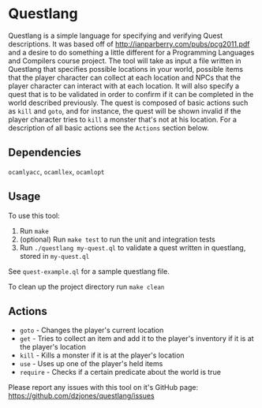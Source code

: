 # Questlang

Questlang is a simple language for specifying and verifying Quest descriptions. It was based off of http://ianparberry.com/pubs/pcg2011.pdf and a desire to do something a little different for a Programming Languages and Compilers course project.
The tool will take as input a file written in Questlang that specifies possible locations in your world, possible items that the player character can collect at each location and NPCs that the player character can interact with at each location.
It will also specify a quest that is to be validated in order to confirm if it can be completed in the world described previously.
The quest is composed of basic actions such as `kill` and `goto`, and for instance, the quest will be shown invalid if the player character tries to `kill` a monster that's not at his location.
For a description of all basic actions see the `Actions` section below.

## Dependencies

`ocamlyacc`, `ocamllex`, `ocamlopt`

## Usage

To use this tool:
1. Run `make`
2. (optional) Run `make test` to run the unit and integration tests
3. Run `./questlang my-quest.ql` to validate a quest written in questlang, stored in `my-quest.ql`

See `quest-example.ql` for a sample questlang file.

To clean up the project directory run `make clean`

## Actions
* `goto` - Changes the player's current location
* `get` - Tries to collect an item and add it to the player's inventory if it is at the player's location
* `kill` - Kills a monster if it is at the player's location
* `use` - Uses up one of the player's held items
* `require` - Checks if a certain predicate about the world is true


Please report any issues with this tool on it's GitHub page: https://github.com/dzjones/questlang/issues
